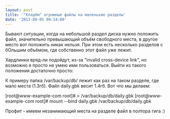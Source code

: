 ```yaml
---
layout: post
title: '"Кладём" огромные файлы на маленькие разделы'
date: '2013-09-05 09:14:00'
---
```


Бывают ситуации, когда на небольшой раздел диска нужно положить файл, значительно превышающий объём свободного места, в другое место вот положить никак нельзя. При этом есть несколько разделов с бОльшим объёмом, где собственно этот файл уже лежит.

Хардлинки вряд-ли подойдут, из-за "invalid cross-device link", но возможно я просто не умею ими пользоваться. Выйти из такого положения достаточно просто:

К примеру папка /var/backup/db/ лежит как раз на таком разделе, где мало места (1.3гб). Файл daily.gbk весит 1.4гб. Вот что мы делаем:

[root@www-example-com root]# &gt; /var/backup/db/daily.gbk
[root@www-example-com root]# mount --bind daily.gbk /var/backup/db/daily.gbk

Профит - имеем незанимающий места на разделе файл в полтора гига :)